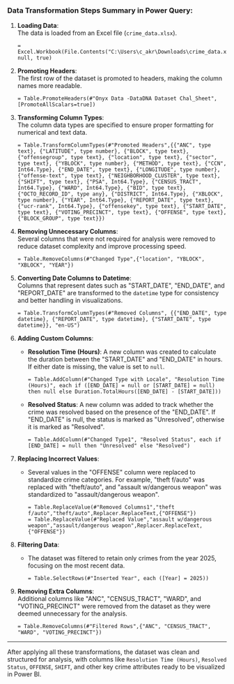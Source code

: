 ### Data Transformation Steps Summary in Power Query:

1. **Loading Data**:  
   The data is loaded from an Excel file (`crime_data.xlsx`).

   ```powerquery
   = Excel.Workbook(File.Contents("C:\Users\c_akr\Downloads\crime_data.xlsx"), null, true)
   ```

2. **Promoting Headers**:  
   The first row of the dataset is promoted to headers, making the column names more readable.

   ```powerquery
   = Table.PromoteHeaders(#"Onyx Data -DataDNA Dataset Chal_Sheet", [PromoteAllScalars=true])
   ```

3. **Transforming Column Types**:  
   The column data types are specified to ensure proper formatting for numerical and text data. 

   ```powerquery
   = Table.TransformColumnTypes(#"Promoted Headers",{{"ANC", type text}, {"LATITUDE", type number}, {"BLOCK", type text}, {"offensegroup", type text}, {"location", type text}, {"sector", type text}, {"YBLOCK", type number}, {"METHOD", type text}, {"CCN", Int64.Type}, {"END_DATE", type text}, {"LONGITUDE", type number}, {"offense-text", type text}, {"NEIGHBORHOOD_CLUSTER", type text}, {"SHIFT", type text}, {"PSA", Int64.Type}, {"CENSUS_TRACT", Int64.Type}, {"WARD", Int64.Type}, {"BID", type text}, {"OCTO_RECORD_ID", type any}, {"DISTRICT", Int64.Type}, {"XBLOCK", type number}, {"YEAR", Int64.Type}, {"REPORT_DATE", type text}, {"ucr-rank", Int64.Type}, {"offensekey", type text}, {"START_DATE", type text}, {"VOTING_PRECINCT", type text}, {"OFFENSE", type text}, {"BLOCK_GROUP", type text}})
   ```

4. **Removing Unnecessary Columns**:  
   Several columns that were not required for analysis were removed to reduce dataset complexity and improve processing speed.

   ```powerquery
   = Table.RemoveColumns(#"Changed Type",{"location", "YBLOCK", "XBLOCK", "YEAR"})
   ```

5. **Converting Date Columns to Datetime**:  
   Columns that represent dates such as "START_DATE", "END_DATE", and "REPORT_DATE" are transformed to the `datetime` type for consistency and better handling in visualizations.

   ```powerquery
   = Table.TransformColumnTypes(#"Removed Columns", {{"END_DATE", type datetime}, {"REPORT_DATE", type datetime}, {"START_DATE", type datetime}}, "en-US")
   ```

6. **Adding Custom Columns**:  
   - **Resolution Time (Hours)**: A new column was created to calculate the duration between the "START_DATE" and "END_DATE" in hours. If either date is missing, the value is set to `null`.

     ```powerquery
     = Table.AddColumn(#"Changed Type with Locale", "Resolution Time (Hours)", each if ([END_DATE] = null or [START_DATE] = null) then null else Duration.TotalHours([END_DATE] - [START_DATE]))
     ```

   - **Resolved Status**: A new column was added to track whether the crime was resolved based on the presence of the "END_DATE". If "END_DATE" is null, the status is marked as "Unresolved", otherwise it is marked as "Resolved".

     ```powerquery
     = Table.AddColumn(#"Changed Type1", "Resolved Status", each if [END_DATE] = null then "Unresolved" else "Resolved")
     ```

7. **Replacing Incorrect Values**:  
   - Several values in the "OFFENSE" column were replaced to standardize crime categories. For example, "theft f/auto" was replaced with "theft/auto", and "assault w/dangerous weapon" was standardized to "assault/dangerous weapon".

     ```powerquery
     = Table.ReplaceValue(#"Removed Columns1","theft f/auto","theft/auto",Replacer.ReplaceText,{"OFFENSE"})
     = Table.ReplaceValue(#"Replaced Value","assault w/dangerous weapon","assault/dangerous weapon",Replacer.ReplaceText,{"OFFENSE"})
     ```

8. **Filtering Data**:  
   - The dataset was filtered to retain only crimes from the year 2025, focusing on the most recent data.
   
     ```powerquery
     = Table.SelectRows(#"Inserted Year", each ([Year] = 2025))
     ```

9. **Removing Extra Columns**:  
   Additional columns like "ANC", "CENSUS_TRACT", "WARD", and "VOTING_PRECINCT" were removed from the dataset as they were deemed unnecessary for the analysis.

     ```powerquery
     = Table.RemoveColumns(#"Filtered Rows",{"ANC", "CENSUS_TRACT", "WARD", "VOTING_PRECINCT"})
     ```

---

After applying all these transformations, the dataset was clean and structured for analysis, with columns like `Resolution Time (Hours)`, `Resolved Status`, `OFFENSE`, `SHIFT`, and other key crime attributes ready to be visualized in Power BI.
